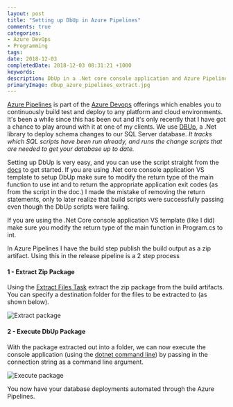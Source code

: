 ```yaml
---
layout: post
title: "Setting up DbUp in Azure Pipelines"
comments: true
categories: 
- Azure DevOps
- Programming
tags: 
date: 2018-12-03
completedDate: 2018-12-03 08:31:21 +1000
keywords: 
description: DbUp in a .Net core console application and Azure Pipelines.
primaryImage: dbup_azure_pipelines_extract.jpg
---
```


[Azure Pipelines](https://azure.microsoft.com/en-au/services/devops/pipelines/) is part of the [Azure Devops](https://azure.microsoft.com/en-au/services/devops/) offerings which enables you to continuously build test and deploy to any platform and cloud environments. It's been a while since this has been out and it's only recently that I have got a chance to play around with it at one of my clients. We use [DBUp](https://dbup.readthedocs.io/en/latest/), a .Net library to deploy schema changes to our SQL Server database. *It tracks which SQL scripts have been run already, and runs the change scripts that are needed to get your database up to date.*

Setting up DbUp is very easy, and you can use the script straight from the [docs](https://dbup.readthedocs.io/en/latest/) to get started. If you are using .Net core console application VS template to setup DbUp make sure to modify the return type of the main function to use int and to return the appropriate application exit codes (as from the script in the doc.) I made the mistake of removing the return statements, only to later realize that build scripts were successfully passing even though the DbUp scripts were failing. 

<div class="alert alert-warning">
If you are using the .Net Core console application VS template (like I did) make sure you modify the return type of the main function in Program.cs to int. 
</div>

In Azure Pipelines I have the build step publish the build output as a zip artifact. Using this in the release pipeline is a 2 step process

#### **1 - Extract Zip Package**

Using the [Extract Files Task](https://docs.microsoft.com/en-us/azure/devops/pipelines/tasks/utility/extract-files?view=vsts) extract the zip package from the build artifacts. You can specify a destination folder for the files to be extracted to (as shown below).

<img src="/images/dbup_azure_pipelines_extract.jpg" class ="center" alt="Extract package">

#### **2 - Execute DbUp Package**

With the package extracted out into a folder, we can now execute the console application (using the [dotnet command line](https://docs.microsoft.com/en-us/dotnet/core/tools/dotnet-run?tabs=netcore21#description)) by passing in the connection string as a command line argument.

<img src="/images/dbup_azure_pipelines_execute.jpg" class ="center" alt="Execute package">

You now have your database deployments automated through the Azure Pipelines.